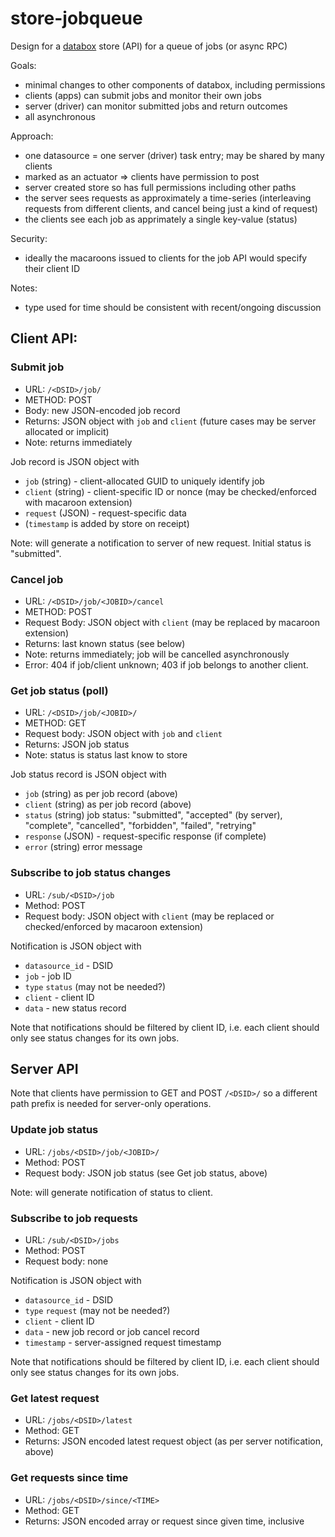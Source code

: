 # store-jobqueue

Design for a [databox](https://github.com/me-box) store (API) for a queue of jobs (or async RPC)

Goals:
- minimal changes to other components of databox, including permissions
- clients (apps) can submit jobs and monitor their own jobs
- server (driver) can monitor submitted jobs and return outcomes
- all asynchronous

Approach:
- one datasource = one server (driver) task entry; may be shared by many clients
- marked as an actuator => clients have permission to post
- server created store so has full permissions including other paths
- the server sees requests as approximately a time-series (interleaving requests from different clients, and cancel being just a kind of request)
- the clients see each job as apprimately a single key-value (status)

Security:
- ideally the macaroons issued to clients for the job API would specify their client ID

Notes:
- type used for time should be consistent with recent/ongoing discussion

## Client API:

### Submit job

- URL: `/<DSID>/job/`
- METHOD: POST
- Body: new JSON-encoded job record
- Returns: JSON object with `job` and `client` (future cases may be server allocated or implicit)
- Note: returns immediately

Job record is JSON object with
- `job` (string) - client-allocated GUID to uniquely identify job
- `client` (string) - client-specific ID or nonce (may be checked/enforced with macaroon extension)
- `request` (JSON) - request-specific data
- (`timestamp` is added by store on receipt)

Note: will generate a notification to server of new request. Initial status is "submitted".

### Cancel job

- URL: `/<DSID>/job/<JOBID>/cancel`
- METHOD: POST
- Request Body: JSON object with `client` (may be replaced by macaroon extension)
- Returns: last known status (see below)
- Note: returns immediately; job will be cancelled asynchronously
- Error: 404 if job/client unknown; 403 if job belongs to another client.

### Get job status (poll)

- URL: `/<DSID>/job/<JOBID>/`
- METHOD: GET
- Request body: JSON object with `job` and `client`
- Returns: JSON job status
- Note: status is status last know to store

Job status record is JSON object with
- `job` (string) as per job record (above)
- `client` (string) as per job record (above)
- `status` (string) job status: "submitted", "accepted" (by server), "complete", "cancelled", "forbidden", "failed", "retrying"
- `response` (JSON) - request-specific response (if complete)
- `error` (string) error message 

### Subscribe to job status changes

- URL: `/sub/<DSID>/job`
- Method: POST
- Request body: JSON object with `client` (may be replaced or checked/enforced by macaroon extension)

Notification is JSON object with
- `datasource_id` - DSID
- `job` - job ID
- `type` `status` (may not be needed?)
- `client` - client ID
- `data` - new status record

Note that notifications should be filtered by client ID, i.e. each client should only see status changes for its own jobs.

## Server API

Note that clients have permission to GET and POST `/<DSID>/` so a different path prefix is needed for server-only operations.

### Update job status

- URL: `/jobs/<DSID>/job/<JOBID>/`
- Method: POST
- Request body: JSON job status (see Get job status, above)

Note: will generate notification of status to client.

### Subscribe to job requests

- URL: `/sub/<DSID>/jobs`
- Method: POST
- Request body: none

Notification is JSON object with
- `datasource_id` - DSID
- `type` `request` (may not be needed?)
- `client` - client ID
- `data` - new job record or job cancel record
- `timestamp` - server-assigned request timestamp

Note that notifications should be filtered by client ID, i.e. each client should only see status changes for its own jobs.

### Get latest request

- URL: `/jobs/<DSID>/latest`
- Method: GET
- Returns: JSON encoded latest request object (as per server notification, above)

### Get requests since time

- URL: `/jobs/<DSID>/since/<TIME>`
- Method: GET
- Returns: JSON encoded array or request since given time, inclusive
